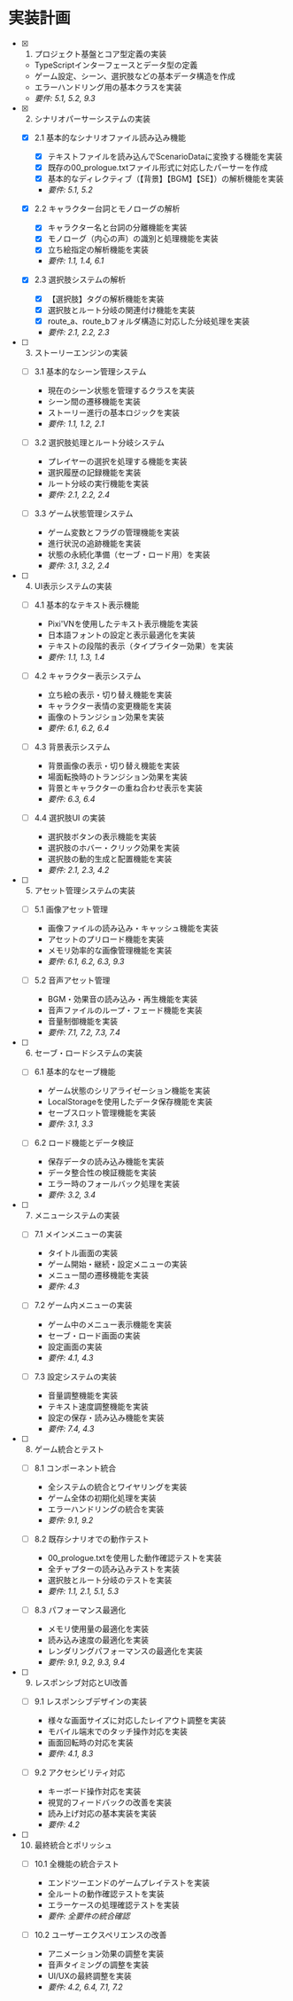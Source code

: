 # 実装計画

- [x] 1. プロジェクト基盤とコア型定義の実装
  - TypeScriptインターフェースとデータ型の定義
  - ゲーム設定、シーン、選択肢などの基本データ構造を作成
  - エラーハンドリング用の基本クラスを実装
  - _要件: 5.1, 5.2, 9.3_

- [x] 2. シナリオパーサーシステムの実装
  - [x] 2.1 基本的なシナリオファイル読み込み機能
    - [x] テキストファイルを読み込んでScenarioDataに変換する機能を実装
    - [x] 既存の00_prologue.txtファイル形式に対応したパーサーを作成
    - [x] 基本的なディレクティブ（【背景】【BGM】【SE】）の解析機能を実装
    - _要件: 5.1, 5.2_

  - [x] 2.2 キャラクター台詞とモノローグの解析
    - [x] キャラクター名と台詞の分離機能を実装
    - [x] モノローグ（内心の声）の識別と処理機能を実装
    - [x] 立ち絵指定の解析機能を実装
    - _要件: 1.1, 1.4, 6.1_

  - [x] 2.3 選択肢システムの解析
    - [x] 【選択肢】タグの解析機能を実装
    - [x] 選択肢とルート分岐の関連付け機能を実装
    - [x] route_a、route_bフォルダ構造に対応した分岐処理を実装
    - _要件: 2.1, 2.2, 2.3_

- [ ] 3. ストーリーエンジンの実装
  - [ ] 3.1 基本的なシーン管理システム
    - 現在のシーン状態を管理するクラスを実装
    - シーン間の遷移機能を実装
    - ストーリー進行の基本ロジックを実装
    - _要件: 1.1, 1.2, 2.1_

  - [ ] 3.2 選択肢処理とルート分岐システム
    - プレイヤーの選択を処理する機能を実装
    - 選択履歴の記録機能を実装
    - ルート分岐の実行機能を実装
    - _要件: 2.1, 2.2, 2.4_

  - [ ] 3.3 ゲーム状態管理システム
    - ゲーム変数とフラグの管理機能を実装
    - 進行状況の追跡機能を実装
    - 状態の永続化準備（セーブ・ロード用）を実装
    - _要件: 3.1, 3.2, 2.4_

- [ ] 4. UI表示システムの実装
  - [ ] 4.1 基本的なテキスト表示機能
    - Pixi'VNを使用したテキスト表示機能を実装
    - 日本語フォントの設定と表示最適化を実装
    - テキストの段階的表示（タイプライター効果）を実装
    - _要件: 1.1, 1.3, 1.4_

  - [ ] 4.2 キャラクター表示システム
    - 立ち絵の表示・切り替え機能を実装
    - キャラクター表情の変更機能を実装
    - 画像のトランジション効果を実装
    - _要件: 6.1, 6.2, 6.4_

  - [ ] 4.3 背景表示システム
    - 背景画像の表示・切り替え機能を実装
    - 場面転換時のトランジション効果を実装
    - 背景とキャラクターの重ね合わせ表示を実装
    - _要件: 6.3, 6.4_

  - [ ] 4.4 選択肢UI の実装
    - 選択肢ボタンの表示機能を実装
    - 選択肢のホバー・クリック効果を実装
    - 選択肢の動的生成と配置機能を実装
    - _要件: 2.1, 2.3, 4.2_

- [ ] 5. アセット管理システムの実装
  - [ ] 5.1 画像アセット管理
    - 画像ファイルの読み込み・キャッシュ機能を実装
    - アセットのプリロード機能を実装
    - メモリ効率的な画像管理機能を実装
    - _要件: 6.1, 6.2, 6.3, 9.3_

  - [ ] 5.2 音声アセット管理
    - BGM・効果音の読み込み・再生機能を実装
    - 音声ファイルのループ・フェード機能を実装
    - 音量制御機能を実装
    - _要件: 7.1, 7.2, 7.3, 7.4_

- [ ] 6. セーブ・ロードシステムの実装
  - [ ] 6.1 基本的なセーブ機能
    - ゲーム状態のシリアライゼーション機能を実装
    - LocalStorageを使用したデータ保存機能を実装
    - セーブスロット管理機能を実装
    - _要件: 3.1, 3.3_

  - [ ] 6.2 ロード機能とデータ検証
    - 保存データの読み込み機能を実装
    - データ整合性の検証機能を実装
    - エラー時のフォールバック処理を実装
    - _要件: 3.2, 3.4_

- [ ] 7. メニューシステムの実装
  - [ ] 7.1 メインメニューの実装
    - タイトル画面の実装
    - ゲーム開始・継続・設定メニューの実装
    - メニュー間の遷移機能を実装
    - _要件: 4.3_

  - [ ] 7.2 ゲーム内メニューの実装
    - ゲーム中のメニュー表示機能を実装
    - セーブ・ロード画面の実装
    - 設定画面の実装
    - _要件: 4.1, 4.3_

  - [ ] 7.3 設定システムの実装
    - 音量調整機能を実装
    - テキスト速度調整機能を実装
    - 設定の保存・読み込み機能を実装
    - _要件: 7.4, 4.3_

- [ ] 8. ゲーム統合とテスト
  - [ ] 8.1 コンポーネント統合
    - 全システムの統合とワイヤリングを実装
    - ゲーム全体の初期化処理を実装
    - エラーハンドリングの統合を実装
    - _要件: 9.1, 9.2_

  - [ ] 8.2 既存シナリオでの動作テスト
    - 00_prologue.txtを使用した動作確認テストを実装
    - 全チャプターの読み込みテストを実装
    - 選択肢とルート分岐のテストを実装
    - _要件: 1.1, 2.1, 5.1, 5.3_

  - [ ] 8.3 パフォーマンス最適化
    - メモリ使用量の最適化を実装
    - 読み込み速度の最適化を実装
    - レンダリングパフォーマンスの最適化を実装
    - _要件: 9.1, 9.2, 9.3, 9.4_

- [ ] 9. レスポンシブ対応とUI改善
  - [ ] 9.1 レスポンシブデザインの実装
    - 様々な画面サイズに対応したレイアウト調整を実装
    - モバイル端末でのタッチ操作対応を実装
    - 画面回転時の対応を実装
    - _要件: 4.1, 8.3_

  - [ ] 9.2 アクセシビリティ対応
    - キーボード操作対応を実装
    - 視覚的フィードバックの改善を実装
    - 読み上げ対応の基本実装を実装
    - _要件: 4.2_

- [ ] 10. 最終統合とポリッシュ
  - [ ] 10.1 全機能の統合テスト
    - エンドツーエンドのゲームプレイテストを実装
    - 全ルートの動作確認テストを実装
    - エラーケースの処理確認テストを実装
    - _要件: 全要件の統合確認_

  - [ ] 10.2 ユーザーエクスペリエンスの改善
    - アニメーション効果の調整を実装
    - 音声タイミングの調整を実装
    - UI/UXの最終調整を実装
    - _要件: 4.2, 6.4, 7.1, 7.2_
